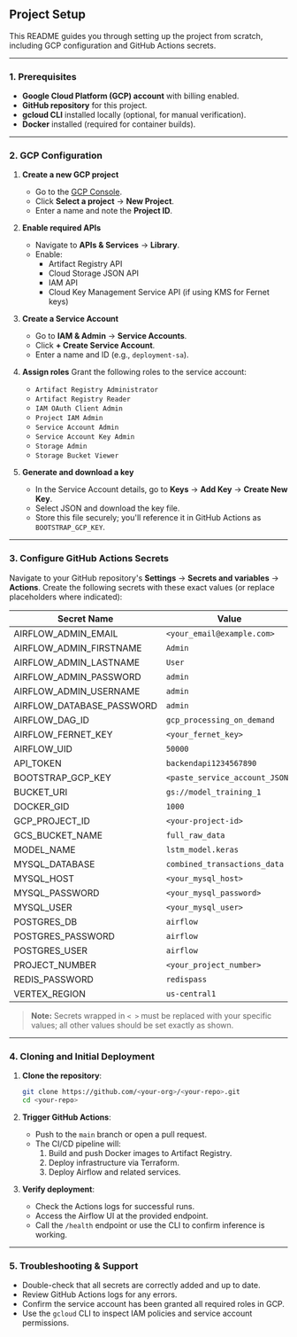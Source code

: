 ## Project Setup

This README guides you through setting up the project from scratch, including GCP configuration and GitHub Actions secrets.

---

### 1. Prerequisites

- **Google Cloud Platform (GCP) account** with billing enabled.
- **GitHub repository** for this project.
- **gcloud CLI** installed locally (optional, for manual verification).
- **Docker** installed (required for container builds).

---

### 2. GCP Configuration

1. **Create a new GCP project**
   - Go to the [GCP Console](https://console.cloud.google.com/).
   - Click **Select a project** → **New Project**.
   - Enter a name and note the **Project ID**.

2. **Enable required APIs**
   - Navigate to **APIs & Services** → **Library**.
   - Enable:
     - Artifact Registry API
     - Cloud Storage JSON API
     - IAM API
     - Cloud Key Management Service API (if using KMS for Fernet keys)

3. **Create a Service Account**
   - Go to **IAM & Admin** → **Service Accounts**.
   - Click **+ Create Service Account**.
   - Enter a name and ID (e.g., `deployment-sa`).

4. **Assign roles**
   Grant the following roles to the service account:
   - `Artifact Registry Administrator`
   - `Artifact Registry Reader`
   - `IAM OAuth Client Admin`
   - `Project IAM Admin`
   - `Service Account Admin`
   - `Service Account Key Admin`
   - `Storage Admin`
   - `Storage Bucket Viewer`

5. **Generate and download a key**
   - In the Service Account details, go to **Keys** → **Add Key** → **Create New Key**.
   - Select JSON and download the key file.
   - Store this file securely; you'll reference it in GitHub Actions as `BOOTSTRAP_GCP_KEY`.

---

### 3. Configure GitHub Actions Secrets

Navigate to your GitHub repository's **Settings** → **Secrets and variables** → **Actions**. Create the following secrets with these exact values (or replace placeholders where indicated):

| Secret Name               | Value                                    |
|---------------------------|------------------------------------------|
| AIRFLOW_ADMIN_EMAIL       | `<your_email@example.com>`               |
| AIRFLOW_ADMIN_FIRSTNAME   | `Admin`                                  |
| AIRFLOW_ADMIN_LASTNAME    | `User`                                   |
| AIRFLOW_ADMIN_PASSWORD    | `admin`                                  |
| AIRFLOW_ADMIN_USERNAME    | `admin`                                  |
| AIRFLOW_DATABASE_PASSWORD | `admin`                                  |
| AIRFLOW_DAG_ID            | `gcp_processing_on_demand`               |
| AIRFLOW_FERNET_KEY        | `<your_fernet_key>`                      |
| AIRFLOW_UID               | `50000`                                  |
| API_TOKEN                 | `backendapi1234567890`                   |
| BOOTSTRAP_GCP_KEY         | `<paste_service_account_JSON>`           |
| BUCKET_URI                | `gs://model_training_1`                  |
| DOCKER_GID                | `1000`                                   |
| GCP_PROJECT_ID            | `<your-project-id>`                      |
| GCS_BUCKET_NAME           | `full_raw_data`                          |
| MODEL_NAME                | `lstm_model.keras`                       |
| MYSQL_DATABASE            | `combined_transactions_data`             |
| MYSQL_HOST                | `<your_mysql_host>`                      |
| MYSQL_PASSWORD            | `<your_mysql_password>`                  |
| MYSQL_USER                | `<your_mysql_user>`                      |
| POSTGRES_DB               | `airflow`                                |
| POSTGRES_PASSWORD         | `airflow`                                |
| POSTGRES_USER             | `airflow`                                |
| PROJECT_NUMBER            | `<your_project_number>`                  |
| REDIS_PASSWORD            | `redispass`                              |
| VERTEX_REGION             | `us-central1`                            |

> **Note:** Secrets wrapped in `< >` must be replaced with your specific values; all other values should be set exactly as shown.

---

### 4. Cloning and Initial Deployment

1. **Clone the repository**:
   ```bash
   git clone https://github.com/<your-org>/<your-repo>.git
   cd <your-repo>
   ```

2. **Trigger GitHub Actions**:
   - Push to the `main` branch or open a pull request.
   - The CI/CD pipeline will:
     1. Build and push Docker images to Artifact Registry.
     2. Deploy infrastructure via Terraform.
     3. Deploy Airflow and related services.

3. **Verify deployment**:
   - Check the Actions logs for successful runs.
   - Access the Airflow UI at the provided endpoint.
   - Call the `/health` endpoint or use the CLI to confirm inference is working.

---

### 5. Troubleshooting & Support

- Double-check that all secrets are correctly added and up to date.
- Review GitHub Actions logs for any errors.
- Confirm the service account has been granted all required roles in GCP.
- Use the `gcloud` CLI to inspect IAM policies and service account permissions.


